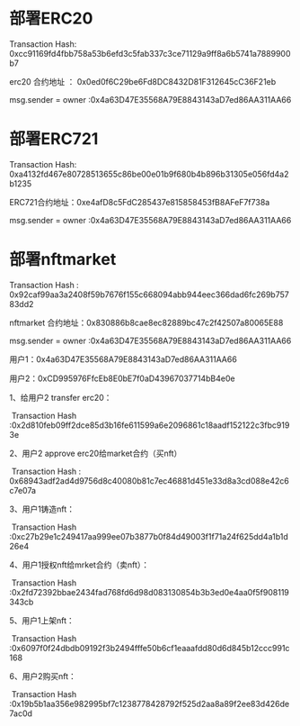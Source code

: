 # 部署ERC20

Transaction Hash:   0xcc91169fd4fbb758a53b6efd3c5fab337c3ce71129a9ff8a6b5741a7889900b7

erc20 合约地址 ： 0x0ed0f6C29be6Fd8DC8432D81F312645cC36F21eb

msg.sender = owner :0x4a63D47E35568A79E8843143aD7ed86AA311AA66

# 部署ERC721

Transaction Hash: 0xa4132fd467e80728513655c86be00e01b9f680b4b896b31305e056fd4a2b1235

ERC721合约地址：0xe4afD8c5FdC285437e815858453fB8AFeF7f738a

msg.sender = owner :0x4a63D47E35568A79E8843143aD7ed86AA311AA66

# 部署nftmarket

Transaction Hash : 0x92caf99aa3a2408f59b7676f155c668094abb944eec366dad6fc269b75783dd2

nftmarket 合约地址：0x830886b8cae8ec82889bc47c2f42507a80065E88

msg.sender = owner :0x4a63D47E35568A79E8843143aD7ed86AA311AA66



用户1：0x4a63D47E35568A79E8843143aD7ed86AA311AA66

用户2：0xCD995976FfcEb8E0bE7f0aD43967037714bB4e0e

1、给用户2 transfer erc20：

​	Transaction Hash :0x2d810feb09ff2dce85d3b16fe611599a6e2096861c18aadf152122c3fbc9193e

 2、用户2  approve erc20给market合约（买nft）

​	Transaction Hash : 0x68943adf2ad4d9756d8c40080b81c7ec46881d451e33d8a3cd088e42c6c7e07a

 3、用户1铸造nft：

​	Transaction Hash :0xc27b29e1c249417aa999ee07b3877b0f84d49003f1f71a24f625dd4a1b1d26e4

 4、用户1授权nft给mrket合约（卖nft）：

​	Transaction Hash :0x2fd72392bbae2434fad768fd6d98d083130854b3b3ed0e4aa0f5f908119343cb

5、用户1上架nft：

​	Transaction Hash :0x6097f0f24dbdb09192f3b2494fffe50b6cf1eaaafdd80d6d845b12ccc991c168

6、用户2购买nft：

​	Transaction Hash :0x19b5b1aa356e982995bf7c1238778428792f525d2aa8a89f2ee83d426de7ac0d